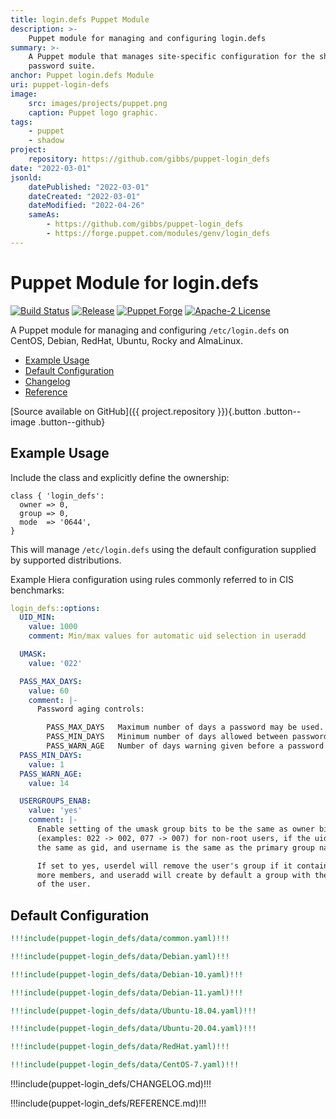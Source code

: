 ```yaml
---
title: login.defs Puppet Module
description: >-
    Puppet module for managing and configuring login.defs
summary: >-
    A Puppet module that manages site-specific configuration for the shadow 
    password suite.
anchor: Puppet login.defs Module
uri: puppet-login-defs
image:
    src: images/projects/puppet.png
    caption: Puppet logo graphic.
tags:
    - puppet
    - shadow
project:
    repository: https://github.com/gibbs/puppet-login_defs
date: "2022-03-01"
jsonld:
    datePublished: "2022-03-01"
    dateCreated: "2022-03-01"
    dateModified: "2022-04-26"
    sameAs:
        - https://github.com/gibbs/puppet-login_defs
        - https://forge.puppet.com/modules/genv/login_defs
---
```


# Puppet Module for login.defs

[![Build Status](https://img.shields.io/github/workflow/status/gibbs/puppet-login_defs/CI?style=flat-square)](https://github.com/gibbs/puppet-login_defs/actions?query=workflow%3ACI)
[![Release](https://img.shields.io/github/workflow/status/gibbs/puppet-login_defs/Release?label=release&style=flat-square)](https://github.com/gibbs/puppet-login_defs/actions?query=workflow%3ARelease)
[![Puppet Forge](https://img.shields.io/puppetforge/v/genv/login_defs.svg?maxAge=2592000&style=flat-square)](https://forge.puppet.com/genv/login_defs)
[![Apache-2 License](https://img.shields.io/github/license/gibbs/puppet-login_defs.svg?style=flat-square)](https://github.com/gibbs/puppet-login_defs/blob/master/LICENSE)

A Puppet module for managing and configuring `/etc/login.defs` on CentOS,
Debian, RedHat, Ubuntu, Rocky and AlmaLinux.

- [Example Usage](#goto-example-usage)
- [Default Configuration](#goto-default-configuration)
- [Changelog](#goto-changelog)
- [Reference](#goto-reference)

[Source available on GitHub]({{ project.repository }}){.button .button--image .button--github}

## Example Usage

Include the class and explicitly define the ownership:

```puppet
class { 'login_defs':
  owner => 0,
  group => 0,
  mode  => '0644',
}
```

This will manage `/etc/login.defs` using the default configuration supplied by
supported distributions.

Example Hiera configuration using rules commonly referred to in CIS benchmarks:

```yaml
login_defs::options:
  UID_MIN:
    value: 1000
    comment: Min/max values for automatic uid selection in useradd

  UMASK:
    value: '022'

  PASS_MAX_DAYS:
    value: 60
    comment: |-
      Password aging controls:

      	PASS_MAX_DAYS	Maximum number of days a password may be used.
      	PASS_MIN_DAYS	Minimum number of days allowed between password changes.
      	PASS_WARN_AGE	Number of days warning given before a password expires.
  PASS_MIN_DAYS:
    value: 1
  PASS_WARN_AGE:
    value: 14

  USERGROUPS_ENAB:
    value: 'yes'
    comment: |-
      Enable setting of the umask group bits to be the same as owner bits
      (examples: 022 -> 002, 077 -> 007) for non-root users, if the uid is
      the same as gid, and username is the same as the primary group name.

      If set to yes, userdel will remove the user's group if it contains no
      more members, and useradd will create by default a group with the name
      of the user.
```

## Default Configuration

```yaml [g1:Common]
!!!include(puppet-login_defs/data/common.yaml)!!!
```

```yaml [g1:Debian Family]
!!!include(puppet-login_defs/data/Debian.yaml)!!!
```

```yaml [g1:Debian 10]
!!!include(puppet-login_defs/data/Debian-10.yaml)!!!
```

```yaml [g1:Debian 10]
!!!include(puppet-login_defs/data/Debian-11.yaml)!!!
```

```yaml [g1:Ubuntu 1804]
!!!include(puppet-login_defs/data/Ubuntu-18.04.yaml)!!!
```

```yaml [g1:Ubuntu 2004]
!!!include(puppet-login_defs/data/Ubuntu-20.04.yaml)!!!
```

```yaml [g1:RedHat Family]
!!!include(puppet-login_defs/data/RedHat.yaml)!!!
```

```yaml [g1:CentOS 7]
!!!include(puppet-login_defs/data/CentOS-7.yaml)!!!
```

<div class="puppet--changelog">

!!!include(puppet-login_defs/CHANGELOG.md)!!!

</div>
<div class="puppet--reference">

!!!include(puppet-login_defs/REFERENCE.md)!!!

</div>

